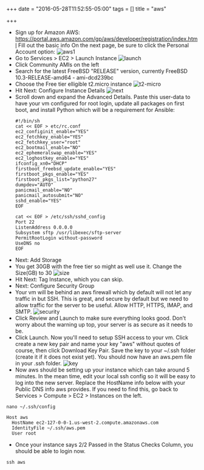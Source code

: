 +++
date = "2016-05-28T11:52:55-05:00"
tags = []
title = "aws"

+++

- Sign up for Amazon AWS:
https://portal.aws.amazon.com/gp/aws/developer/registration/index.html
 Fill out the basic info
 On the next page, be sure to click the Personal Account option:
 ![aws1](/images/aws1.png)
- Go to Services > EC2 > Launch Instance
 ![launch](/images/launch.png)
- Click Community AMIs on the left
- Search for the latest FreeBSD "RELEASE" version, currently FreeBSD 10.3-RELEASE-amd64 - ami-dcd239bc
- Choose the Free tier elligible t2.micro instance
 ![t2-micro](/images/t2-micro.png)
- Hit Next: Configure Instance Details
 ![next](/images/next.png)
- Scroll down and expand the Advanced Details. Paste this user-data to have your vm configured for root login, update all packages on first boot, and install Python which will be a requirement for Ansible:
  ```
  #!/bin/sh
  cat << EOF > etc/rc.conf
  ec2_configinit_enable="YES"
  ec2_fetchkey_enable="YES"
  ec2_fetchkey_user="root"
  ec2_bootmail_enable="NO"
  ec2_ephemeralswap_enable="YES"
  ec2_loghostkey_enable="YES"
  ifconfig_xn0="DHCP"
  firstboot_freebsd_update_enable="YES"
  firstboot_pkgs_enable="YES"
  firstboot_pkgs_list="python27"
  dumpdev="AUTO"
  panicmail_enable="NO"
  panicmail_autosubmit="NO"
  sshd_enable="YES"
  EOF

  cat << EOF > /etc/ssh/sshd_config
  Port 22
  ListenAddress 0.0.0.0
  Subsystem sftp /usr/libexec/sftp-server
  PermitRootLogin without-password
  UseDNS no
  EOF
  ```
- Next: Add Storage
- You get 30GB with the free tier so might as well use it. Change the Size(GB) to 30
 ![size](/images/size.png)
- Hit Next: Tag Instance, which you can skip.
- Next: Configure Security Group
- Your vm will be behind an aws firewall which by default will not let any traffic in but SSH. This is great, and secure by default but we need to allow traffic for the server to be useful. Allow HTTP, HTTPS, IMAP, and SMTP.
 ![security](/images/security.png)
- Click Review and Launch to make sure everything looks good. Don't worry about the warning up top, your server is as secure as it needs to be.
- Click Launch. Now you'll need to setup SSH access to your vm. Click create a new key pair and name your key "aws" without quotes of course, then click Download Key Pair. Save the key to your ~/.ssh folder (create it if it does not exist yet). You should now have an aws.pem file in your .ssh folder. ![key](/images/key.png)
- Now aws should be setting up your instance which can take around 5 minutes. In the mean time, edit your local ssh config so it will be easy to log into the new server. Replace the HostName info below with your Public DNS info aws provides. If you need to find this, go back to Services > Compute > EC2 > Instances on the left.
 ```
 nano ~/.ssh/config

 Host aws
   HostName ec2-127-0-0-1.us-west-2.compute.amazonaws.com
   IdentityFile ~/.ssh/aws.pem
   User root
 ```
- Once your instance says 2/2 Passed in the Status Checks Column, you should be able to login now.
 ```
 ssh aws
 ```
